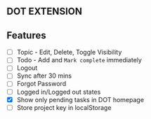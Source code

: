 ## DOT EXTENSION

## Features
- [ ] Topic - Edit, Delete, Toggle Visibility
- [ ] Todo - Add and `Mark complete` immediately
- [ ] Logout
- [ ] Sync after 30 mins
- [ ] Forgot Password
- [ ] Logged in/Logged out states
- [x] Show only pending tasks in DOT homepage
- [ ] Store project key in localStorage